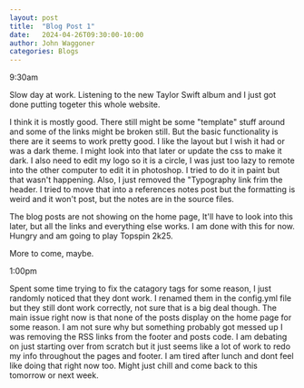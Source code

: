 ```yaml
---
layout: post
title:  "Blog Post 1"
date:   2024-04-26T09:30:00-10:00
author: John Waggoner
categories: Blogs
---
```


9:30am

Slow day at work. Listening to the new Taylor Swift album and I just got done putting togeter this whole website. 

I think it is mostly good. There still might be some "template" stuff around and some of the links might be broken still. But the basic functionality is there are it seems to work pretty good. I like the layout but I wish it had or was a dark theme. I might look into that later or update the css to make it dark. I also need to edit my logo so it is a circle, I was just too lazy to remote into the other computer to edit it in photoshop. I tried to do it in paint but that wasn't happening. Also, I just removed the "Typography link frim the header. I tried to move that into a references notes post but the formatting is weird and it won't post, but the notes are in the source files. 

The blog posts are not showing on the home page, It'll have to look into this later, but all the links and everything else works. I am done with this for now. Hungry and am going to play Topspin 2k25.

More to come, maybe.


1:00pm

Spent some time trying to fix the catagory tags for some reason, I just randomly noticed that they dont work. I renamed them in the config.yml file but they still dont work correctly, not sure that is a big deal though. The main issue right now is that none of the posts display on the home page for some reason. I am not sure why but something probably got messed up I was removing the RSS links from the footer and posts code. I am debating on just starting over from scratch but it just seems like a lot of work to redo my info throughout the pages and footer. I am tired after lunch and dont feel like doing that right now too. Might just chill and come back to this tomorrow or next week.
